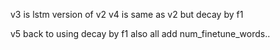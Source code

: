 v3 is lstm version of v2 
v4 is same as v2 but decay by f1 

v5 back to using decay by f1 also all add num_finetune_words.. 

